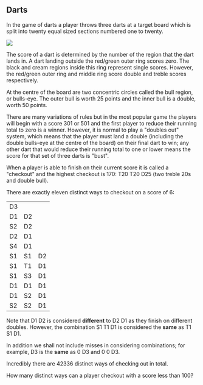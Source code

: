 ## Darts

In the game of darts a player throws three darts at a target board which is split into twenty equal sized sections numbered one to twenty.

![](https://projecteuler.net/project/images/p109.png)  

The score of a dart is determined by the number of the region that the dart lands in. A dart landing outside the red/green outer ring scores zero. The black and cream regions inside this ring represent single scores. However, the red/green outer ring and middle ring score double and treble scores respectively.

At the centre of the board are two concentric circles called the bull region, or bulls-eye. The outer bull is worth $25$ points and the inner bull is a double, worth $50$ points.

There are many variations of rules but in the most popular game the players will begin with a score $301$ or $501$ and the first player to reduce their running total to zero is a winner. However, it is normal to play a "doubles out" system, which means that the player must land a double (including the double bulls-eye at the centre of the board) on their final dart to win; any other dart that would reduce their running total to one or lower means the score for that set of three darts is "bust".

When a player is able to finish on their current score it is called a "checkout" and the highest checkout is $170$: T$20$ T$20$ D$25$ (two treble $20$s and double bull).

There are exactly eleven distinct ways to checkout on a score of $6$:

|     |     |     |
| --- | --- | --- |
| D$3$  |     |     |
| D$1$  | D$2$  |     |
| S$2$  | D$2$  |     |
| D$2$  | D$1$  |     |
| S$4$  | D$1$  |     |
| S$1$  | S$1$  | D$2$  |
| S$1$  | T$1$  | D$1$  |
| S$1$  | S$3$  | D$1$  |
| D$1$  | D$1$  | D$1$  |
| D$1$  | S$2$  | D$1$  |
| S$2$  | S$2$  | D$1$  |

Note that D$1$ D$2$ is considered **different** to D$2$ D$1$ as they finish on different doubles. However, the combination S$1$ T$1$ D$1$ is considered the **same** as T$1$ S$1$ D$1$.

In addition we shall not include misses in considering combinations; for example, D$3$ is the **same** as $0$ D$3$ and $0$ $0$ D$3$.

Incredibly there are $42336$ distinct ways of checking out in total.

How many distinct ways can a player checkout with a score less than $100$?
